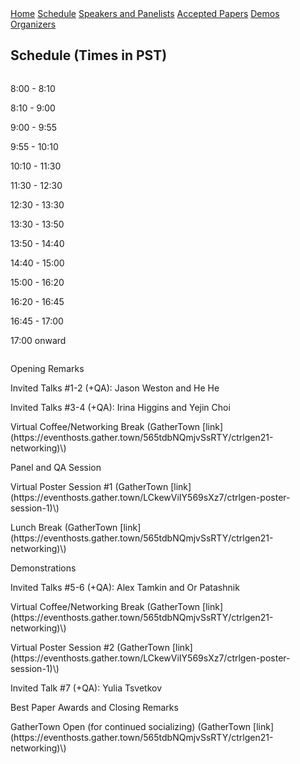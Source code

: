 <div class="header">
  <a href="https://ctrlgenworkshop.github.io/">Home</a>
  <a class="active" href="https://ctrlgenworkshop.github.io/schedule.html">Schedule</a>
  <a href="https://ctrlgenworkshop.github.io/speakers_panelists.html">Speakers and Panelists</a>
  <a href="https://ctrlgenworkshop.github.io/accepted_papers.html">Accepted Papers</a>
  <a href="https://ctrlgenworkshop.github.io/accepted_demos.html">Demos</a>
  <a href="https://ctrlgenworkshop.github.io/organizers.html">Organizers</a>
</div>

<head>
<meta http-equiv="Content-Type" content="text/html; charset=UTF-8">
  <meta name="viewport" content="“width=800”">
</head>

## Schedule (Times in PST)

<div class="row">
    <div class="column left">
        <p>8:00 - 8:10</p>
        <p>8:10 - 9:00</p>
        <p>9:00 - 9:55</p>
        <p>9:55 - 10:10</p>
        <p>10:10 - 11:30</p>
        <p>11:30 - 12:30</p>
        <p>12:30 - 13:30</p>
        <p>13:30 - 13:50</p>
        <p>13:50 - 14:40</p>
        <p>14:40 - 15:00</p>
        <p>15:00 - 16:20</p>
        <p>16:20 - 16:45</p>
        <p>16:45 - 17:00</p>
        <p>17:00 onward</p>
    </div>
    <div class="column right">
        <p>Opening Remarks</p>
        <p>Invited Talks #1-2 (+QA): Jason Weston and He He</p>
        <p>Invited Talks #3-4 (+QA): Irina Higgins and Yejin Choi</p>
        <p>Virtual Coffee/Networking Break (GatherTown [link](https://eventhosts.gather.town/565tdbNQmjvSsRTY/ctrlgen21-networking)\)</p>
        <p>Panel and QA Session</p>
        <p>Virtual Poster Session #1 (GatherTown [link](https://eventhosts.gather.town/LCkewViIY569sXz7/ctrlgen-poster-session-1)\)</p>
        <p>Lunch Break (GatherTown [link](https://eventhosts.gather.town/565tdbNQmjvSsRTY/ctrlgen21-networking)\)</p>
        <p>Demonstrations</p>
        <p>Invited Talks #5-6 (+QA): Alex Tamkin and Or Patashnik</p>
        <p>Virtual Coffee/Networking Break (GatherTown [link](https://eventhosts.gather.town/565tdbNQmjvSsRTY/ctrlgen21-networking)\)</p>
        <p>Virtual Poster Session #2 (GatherTown [link](https://eventhosts.gather.town/LCkewViIY569sXz7/ctrlgen-poster-session-1)\)</p>
        <p>Invited Talk #7 (+QA): Yulia Tsvetkov</p>
        <p>Best Paper Awards and Closing Remarks</p>
        <p>GatherTown Open (for continued socializing) (GatherTown [link](https://eventhosts.gather.town/565tdbNQmjvSsRTY/ctrlgen21-networking)\)</p>
    </div>
</div>